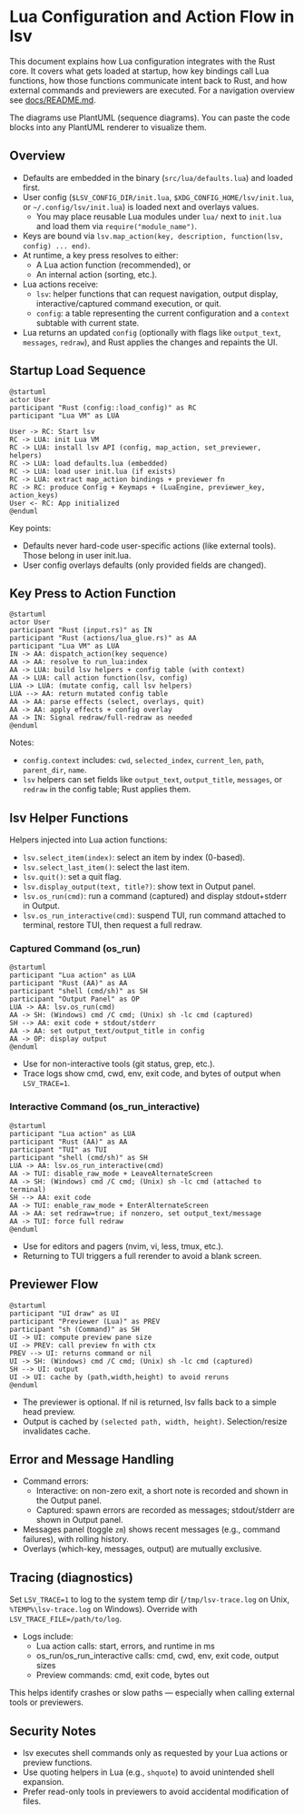 # Lua Configuration and Action Flow in lsv

This document explains how Lua configuration integrates with the Rust core. It covers what gets loaded at startup, how key bindings call Lua functions, how those functions communicate intent back to Rust, and how external commands and previewers are executed. For a navigation overview see [docs/README.md](README.md).

The diagrams use PlantUML (sequence diagrams). You can paste the code blocks into any PlantUML renderer to visualize them.

## Overview

- Defaults are embedded in the binary (`src/lua/defaults.lua`) and loaded first.
- User config (`$LSV_CONFIG_DIR/init.lua`, `$XDG_CONFIG_HOME/lsv/init.lua`, or `~/.config/lsv/init.lua`) is loaded next and overlays values.
  - You may place reusable Lua modules under `lua/` next to `init.lua` and load them via `require("module_name")`.
- Keys are bound via `lsv.map_action(key, description, function(lsv, config) ... end)`.
- At runtime, a key press resolves to either:
  - A Lua action function (recommended), or
  - An internal action (sorting, etc.).
- Lua actions receive:
  - `lsv`: helper functions that can request navigation, output display, interactive/captured command execution, or quit.
  - `config`: a table representing the current configuration and a `context` subtable with current state.
- Lua returns an updated `config` (optionally with flags like `output_text`, `messages`, `redraw`), and Rust applies the changes and repaints the UI.

## Startup Load Sequence

```plantuml
@startuml
actor User
participant "Rust (config::load_config)" as RC
participant "Lua VM" as LUA

User -> RC: Start lsv
RC -> LUA: init Lua VM
RC -> LUA: install lsv API (config, map_action, set_previewer, helpers)
RC -> LUA: load defaults.lua (embedded)
RC -> LUA: load user init.lua (if exists)
RC -> LUA: extract map_action bindings + previewer fn
RC -> RC: produce Config + Keymaps + (LuaEngine, previewer_key, action_keys)
User <- RC: App initialized
@enduml
```

Key points:
- Defaults never hard-code user-specific actions (like external tools). Those belong in user init.lua.
- User config overlays defaults (only provided fields are changed).

## Key Press to Action Function

```plantuml
@startuml
actor User
participant "Rust (input.rs)" as IN
participant "Rust (actions/lua_glue.rs)" as AA
participant "Lua VM" as LUA
IN -> AA: dispatch_action(key sequence)
AA -> AA: resolve to run_lua:index
AA -> LUA: build lsv helpers + config table (with context)
AA -> LUA: call action function(lsv, config)
LUA -> LUA: (mutate config, call lsv helpers)
LUA --> AA: return mutated config table
AA -> AA: parse effects (select, overlays, quit)
AA -> AA: apply effects + config overlay
AA -> IN: Signal redraw/full-redraw as needed
@enduml
```

Notes:
- `config.context` includes: `cwd`, `selected_index`, `current_len`, `path`, `parent_dir`, `name`.
- `lsv` helpers can set fields like `output_text`, `output_title`, `messages`, or `redraw` in the config table; Rust applies them.

## lsv Helper Functions

Helpers injected into Lua action functions:

- `lsv.select_item(index)`: select an item by index (0-based).
- `lsv.select_last_item()`: select the last item.
- `lsv.quit()`: set a quit flag.
- `lsv.display_output(text, title?)`: show text in Output panel.
- `lsv.os_run(cmd)`: run a command (captured) and display stdout+stderr in Output.
- `lsv.os_run_interactive(cmd)`: suspend TUI, run command attached to terminal, restore TUI, then request a full redraw.

### Captured Command (os_run)

```plantuml
@startuml
participant "Lua action" as LUA
participant "Rust (AA)" as AA
participant "shell (cmd/sh)" as SH
participant "Output Panel" as OP
LUA -> AA: lsv.os_run(cmd)
AA -> SH: (Windows) cmd /C cmd; (Unix) sh -lc cmd (captured)
SH --> AA: exit code + stdout/stderr
AA -> AA: set output_text/output_title in config
AA -> OP: display output
@enduml
```

- Use for non-interactive tools (git status, grep, etc.).
- Trace logs show cmd, cwd, env, exit code, and bytes of output when `LSV_TRACE=1`.

### Interactive Command (os_run_interactive)

```plantuml
@startuml
participant "Lua action" as LUA
participant "Rust (AA)" as AA
participant "TUI" as TUI
participant "shell (cmd/sh)" as SH
LUA -> AA: lsv.os_run_interactive(cmd)
AA -> TUI: disable_raw_mode + LeaveAlternateScreen
AA -> SH: (Windows) cmd /C cmd; (Unix) sh -lc cmd (attached to terminal)
SH --> AA: exit code
AA -> TUI: enable_raw_mode + EnterAlternateScreen
AA -> AA: set redraw=true; if nonzero, set output_text/message
AA -> TUI: force full redraw
@enduml
```

- Use for editors and pagers (nvim, vi, less, tmux, etc.).
- Returning to TUI triggers a full rerender to avoid a blank screen.

## Previewer Flow

```plantuml
@startuml
participant "UI draw" as UI
participant "Previewer (Lua)" as PREV
participant "sh (Command)" as SH
UI -> UI: compute preview pane size
UI -> PREV: call preview fn with ctx
PREV --> UI: returns command or nil
UI -> SH: (Windows) cmd /C cmd; (Unix) sh -lc cmd (captured)
SH --> UI: output
UI -> UI: cache by (path,width,height) to avoid reruns
@enduml
```

- The previewer is optional. If nil is returned, lsv falls back to a simple head preview.
- Output is cached by `(selected path, width, height)`. Selection/resize invalidates cache.

## Error and Message Handling

- Command errors:
  - Interactive: on non-zero exit, a short note is recorded and shown in the Output panel.
  - Captured: spawn errors are recorded as messages; stdout/stderr are shown in Output panel.
- Messages panel (toggle `zm`) shows recent messages (e.g., command failures), with rolling history.
- Overlays (which-key, messages, output) are mutually exclusive.

## Tracing (diagnostics)

Set `LSV_TRACE=1` to log to the system temp dir (`/tmp/lsv-trace.log` on Unix, `%TEMP%\lsv-trace.log` on Windows). Override with `LSV_TRACE_FILE=/path/to/log`.
- Logs include:
  - Lua action calls: start, errors, and runtime in ms
  - os_run/os_run_interactive calls: cmd, cwd, env, exit code, output sizes
  - Preview commands: cmd, exit code, bytes out

This helps identify crashes or slow paths — especially when calling external tools or previewers.

## Security Notes

- lsv executes shell commands only as requested by your Lua actions or preview functions.
- Use quoting helpers in Lua (e.g., `shquote`) to avoid unintended shell expansion.
- Prefer read-only tools in previewers to avoid accidental modification of files.
